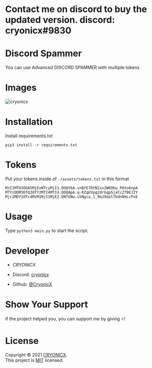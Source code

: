 # Contact me on discord to buy the updated version. discord: cryonicx#9830

# Discord Spammer

You can use Advanced DISCORD SPAMMER with multiple tokens

# Images

![cryonicx](https://media.discordapp.net/attachments/880238900625432637/884169695220092968/dasd.PNG)




# Installation
İnstall requirements.txt 
````
pip3 install -r requirements.txt
````

# Tokens

Put your tokens inside of ``./assets/tokens.txt`` in this format

```
MzI1MTU3ODA5MjExNTcyMjI1.DOQYbA.vnBfE7DtN2zxZW6Ohw_POto6npA
MTYzODM3OTQ3OTY2MTI4MTI4.DOQApA.q-RZqUVpg2drGqpSjatcZf0EJZY
Mjc2MDY1OTc4MzM1NjI1MjE2.DNTGNw.cbNgca_1_9mJ9dal7bdnNkLcPxE
```


# Usage

Type ````python3 main.py```` to start the script.

# Developer

* *CRYONICX*

* Discord: [cryonicx](https://discord.com/users/690517771045437530)
* Github: [@CryonicX](https://github.com/CryonicsX)


# Show Your Support

If the project helped you, you can support me by giving ⭐️!

# License

Copyright © 2021 [CRYONICX](https://github.com/CryonicsX).<br />
This project is [MIT](https://github.com/CryonicsX/Discord-Spammer/blob/main/LICENSE) licensed.
